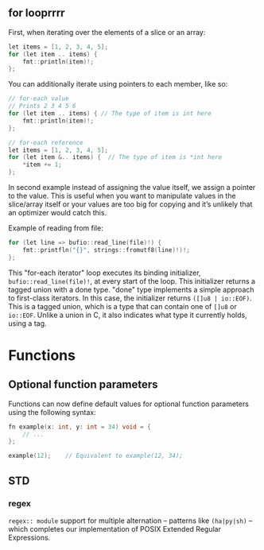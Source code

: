 ## for looprrrr

First, when iterating over the elements of a slice or an array:
```h
let items = [1, 2, 3, 4, 5];
for (let item .. items) {
	fmt::println(item)!;
};
```
You can additionally iterate using pointers to each member, like so:
```h
// for-each value
// Prints 2 3 4 5 6
for (let item .. items) { // The type of item is int here
	fmt::println(item)!;
};

// for-each reference
let items = [1, 2, 3, 4, 5];
for (let item &.. items) {  // The type of item is *int here
	*item += 1;
};
```

In second example instead of assigning the value itself, we assign a pointer to the value. This is useful when you want to manipulate values in the slice/array itself or your values are too big for copying and it’s unlikely that an optimizer would catch this.

Example of reading from file:
```h
for (let line => bufio::read_line(file)!) {
	fmt::printfln("{}", strings::fromutf8(line)!)!;
};
```

This "for-each iterator" loop executes its binding initializer, `bufio::read_line(file)!`, at every start of the loop. This initializer returns a tagged union with a done type. "done" type implements a simple approach to first-class iterators. In this case, the initializer returns `([]u8 | io::EOF)`. This is a tagged union, which is a type that can contain one of `[]u8` or `io::EOF`. Unlike a union in C, it also indicates what type it currently holds, using a tag.


# Functions
## Optional function parameters

Functions can now define default values for optional function parameters using the following syntax:
```h
fn example(x: int, y: int = 34) void = {
	// ...
};

example(12);	// Equivalent to example(12, 34);
```

## STD
### regex 

`regex:: module` support for multiple alternation – patterns like `(ha|py|sh)` – which completes our implementation of POSIX Extended Regular Expressions.


